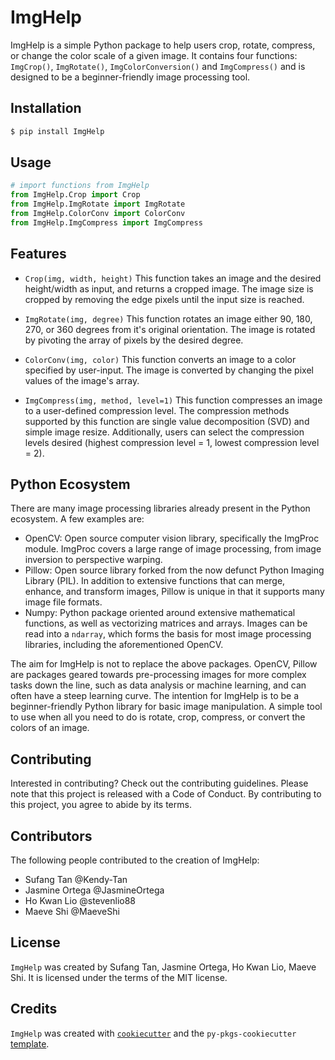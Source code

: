 # ImgHelp

ImgHelp is a simple Python package to help users crop, rotate, compress, or change the color scale of a given image. It contains four functions: `ImgCrop()`, `ImgRotate()`, `ImgColorConversion()` and `ImgCompress()` and is designed to be a beginner-friendly image processing tool. 


## Installation

```bash
$ pip install ImgHelp
```

## Usage

```python
# import functions from ImgHelp 
from ImgHelp.Crop import Crop
from ImgHelp.ImgRotate import ImgRotate
from ImgHelp.ColorConv import ColorConv
from ImgHelp.ImgCompress import ImgCompress
```


## Features

- `Crop(img, width, height)` This function takes an image and the desired height/width as input, and returns a cropped image. The image size is cropped by removing the edge pixels until the input size is reached. 

- `ImgRotate(img, degree)` This function rotates an image either 90, 180, 270, or 360 degrees from it's original orientation. The image is rotated by pivoting the array of pixels by the desired degree. 

- `ColorConv(img, color)` This function converts an image to a color specified by user-input. The image is converted by changing the pixel values of the image's array. 

- `ImgCompress(img, method, level=1)` This function compresses an image to a user-defined compression level. The compression methods supported by this function are single value decomposition (SVD) and simple image resize. Additionally, users can select the compression levels desired (highest compression level = 1,  lowest compression level = 2).

## Python Ecosystem

There are many image processing libraries already present in the Python ecosystem. A few examples are:
- OpenCV: Open source computer vision library, specifically the ImgProc module. ImgProc covers a large range of image processing, from image inversion to perspective warping. 
- Pillow: Open source library forked from the now defunct Python Imaging Library (PIL). In addition to extensive functions that can merge, enhance, and transform images, Pillow is unique in that it supports many image file formats.
- Numpy: Python package oriented around extensive mathematical functions, as well as vectorizing matrices and arrays. Images can be read into a `ndarray`, which forms the basis for most image processing libraries, including the aforementioned OpenCV. 

The aim for ImgHelp is not to replace the above packages. OpenCV, Pillow are packages geared towards pre-processing images for more complex tasks down the line, such as data analysis or machine learning, and can often have a steep learning curve. The intention for ImgHelp is to be a beginner-friendly Python library for basic image manipulation. A simple tool to use when all you need to do is rotate, crop, compress, or convert the colors of an image.   


## Contributing

Interested in contributing? Check out the contributing guidelines. Please note that this project is released with a Code of Conduct. By contributing to this project, you agree to abide by its terms.

## Contributors

The following people contributed to the creation of ImgHelp:
- Sufang Tan @Kendy-Tan
- Jasmine Ortega @JasmineOrtega
- Ho Kwan Lio @stevenlio88
- Maeve Shi @MaeveShi

## License

`ImgHelp` was created by Sufang Tan, Jasmine Ortega, Ho Kwan Lio, Maeve Shi. It is licensed under the terms of the MIT license.

## Credits

`ImgHelp` was created with [`cookiecutter`](https://cookiecutter.readthedocs.io/en/latest/) and the `py-pkgs-cookiecutter` [template](https://github.com/py-pkgs/py-pkgs-cookiecutter).
